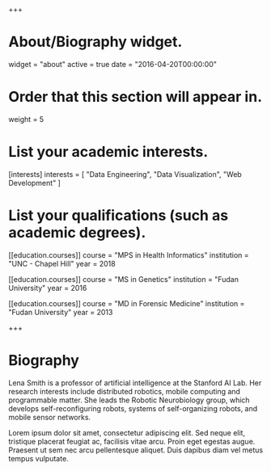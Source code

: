 +++
# About/Biography widget.
widget = "about"
active = true
date = "2016-04-20T00:00:00"

# Order that this section will appear in.
weight = 5

# List your academic interests.
[interests]
  interests = [
    "Data Engineering",
    "Data Visualization",
    "Web Development"
  ]

# List your qualifications (such as academic degrees).
[[education.courses]]
  course = "MPS in Health Informatics"
  institution = "UNC - Chapel Hill"
  year = 2018

[[education.courses]]
  course = "MS in Genetics"
  institution = "Fudan University"
  year = 2016

[[education.courses]]
  course = "MD in Forensic Medicine"
  institution = "Fudan University"
  year = 2013

+++

# Biography

Lena Smith is a professor of artificial intelligence at the Stanford AI Lab. Her research interests include distributed robotics, mobile computing and programmable matter. She leads the Robotic Neurobiology group, which develops self-reconfiguring robots, systems of self-organizing robots, and mobile sensor networks.

Lorem ipsum dolor sit amet, consectetur adipiscing elit. Sed neque elit, tristique placerat feugiat ac, facilisis vitae arcu. Proin eget egestas augue. Praesent ut sem nec arcu pellentesque aliquet. Duis dapibus diam vel metus tempus vulputate. 
